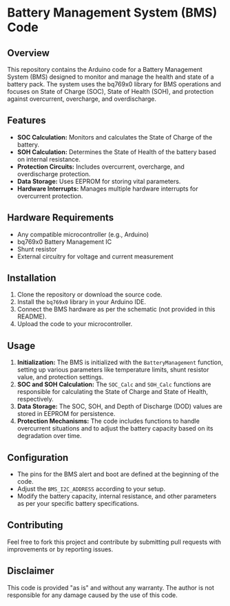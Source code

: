 # Battery Management System (BMS) Code

## Overview
This repository contains the Arduino code for a Battery Management System (BMS) designed to monitor and manage the health and state of a battery pack. The system uses the bq769x0 library for BMS operations and focuses on State of Charge (SOC), State of Health (SOH), and protection against overcurrent, overcharge, and overdischarge.

## Features
- **SOC Calculation:** Monitors and calculates the State of Charge of the battery.
- **SOH Calculation:** Determines the State of Health of the battery based on internal resistance.
- **Protection Circuits:** Includes overcurrent, overcharge, and overdischarge protection.
- **Data Storage:** Uses EEPROM for storing vital parameters.
- **Hardware Interrupts:** Manages multiple hardware interrupts for overcurrent protection.

## Hardware Requirements
- Any compatible microcontroller (e.g., Arduino)
- bq769x0 Battery Management IC
- Shunt resistor
- External circuitry for voltage and current measurement

## Installation
1. Clone the repository or download the source code.
2. Install the `bq769x0` library in your Arduino IDE.
3. Connect the BMS hardware as per the schematic (not provided in this README).
4. Upload the code to your microcontroller.

## Usage
1. **Initialization:** The BMS is initialized with the `BatteryManagement` function, setting up various parameters like temperature limits, shunt resistor value, and protection settings.
2. **SOC and SOH Calculation:** The `SOC_Calc` and `SOH_Calc` functions are responsible for calculating the State of Charge and State of Health, respectively.
3. **Data Storage:** The SOC, SOH, and Depth of Discharge (DOD) values are stored in EEPROM for persistence.
4. **Protection Mechanisms:** The code includes functions to handle overcurrent situations and to adjust the battery capacity based on its degradation over time.

## Configuration
- The pins for the BMS alert and boot are defined at the beginning of the code.
- Adjust the `BMS_I2C_ADDRESS` according to your setup.
- Modify the battery capacity, internal resistance, and other parameters as per your specific battery specifications.

## Contributing
Feel free to fork this project and contribute by submitting pull requests with improvements or by reporting issues.

## Disclaimer
This code is provided "as is" and without any warranty. The author is not responsible for any damage caused by the use of this code.
